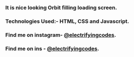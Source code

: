 ### It is nice looking Orbit filling loading screen.

### Technologies Used:- HTML, CSS and Javascript.

### Find me on instagram- [@electrifyingcodes][Instagram].
### Find me on ins - [@electrifyingcodes][Instagram].

[Instagram]: https://www.instagram.com/electrifyingcodes